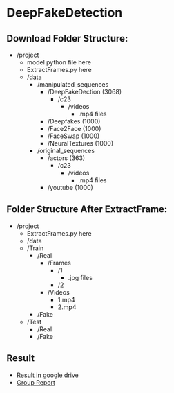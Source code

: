 # DeepFakeDetection

## Download Folder Structure:
- /project
    - model python file here
    - ExtractFrames.py here
    - /data
        - /manipulated_sequences
            - /DeepFakeDection (3068)
                - /c23
                    - /videos
                        - .mp4 files
            - /Deepfakes (1000)
            - /Face2Face (1000)
            - /FaceSwap (1000)
            - /NeuralTextures (1000)
        - /original_sequences
            - /actors (363)
                - /c23
                    - /videos
                        - .mp4 files
            - /youtube (1000)
            

## Folder Structure After ExtractFrame:
- /project
    - ExtractFrames.py here
    - /data
    - /Train
        - /Real
            - /Frames
                - /1
                    - .jpg files
                - /2
            - /Videos
                - 1.mp4
                - 2.mp4
        - /Fake
    - /Test
        - /Real
        - /Fake

## Result
- [Result in google drive](https://drive.google.com/open?id=1VXFUUoDgqzKrK1rhxJtqC9cioBO-QC0m)
- [Group Report](https://github.com/IYVVVVV/CS3244_Project/blob/master/doc/Deepfake%20Video%20Detection%20Using%20Neural%20Networks.pdf)
